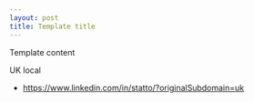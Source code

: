 ```yaml
---
layout: post
title: Template title
---
```


Template content

UK local
- https://www.linkedin.com/in/statto/?originalSubdomain=uk 

